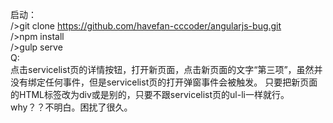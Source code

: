 启动：<br>
/>git clone https://github.com/havefan-cccoder/angularjs-bug.git<br>
/>npm install<br>
/>gulp serve<br>
Q:<br>
点击servicelist页的详情按钮，打开新页面，点击新页面的文字“第三项”，虽然并没有绑定任何事件，但是servicelist页的打开弹窗事件会被触发。
只要把新页面的HTML标签改为div或是别的，只要不跟servicelist页的ul-li一样就行。<br>
why？？不明白。困扰了很久。
